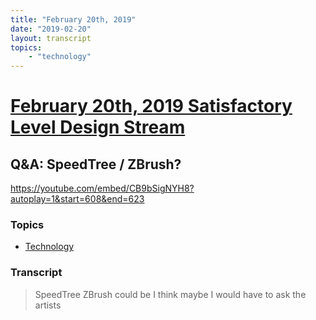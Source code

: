 ```yaml
---
title: "February 20th, 2019"
date: "2019-02-20"
layout: transcript
topics: 
    - "technology"
---
```

# [February 20th, 2019 Satisfactory Level Design Stream](../2019-02-20.md)
## Q&A: SpeedTree / ZBrush?
https://youtube.com/embed/CB9bSigNYH8?autoplay=1&start=608&end=623
### Topics
* [Technology](../topics/technology.md)

### Transcript

> SpeedTree ZBrush could be I think maybe
> I would have to ask the artists
